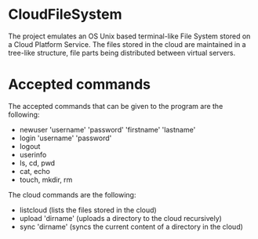 # CloudFileSystem
The project emulates an OS Unix based terminal-like File System stored on a Cloud Platform Service.
The files stored in the cloud are maintained in a tree-like structure, file parts being distributed between virtual servers.

# Accepted commands
The accepted commands that can be given to the program are the following:
- newuser 'username' 'password' 'firstname' 'lastname' 
- login 'username' 'password'
- logout
- userinfo
- ls, cd, pwd
- cat, echo
- touch, mkdir, rm

The cloud commands are the following:
- listcloud (lists the files stored in the cloud)
- upload 'dirname' (uploads a directory to the cloud recursively)
- sync 'dirname' (syncs the current content of a directory in the cloud)
